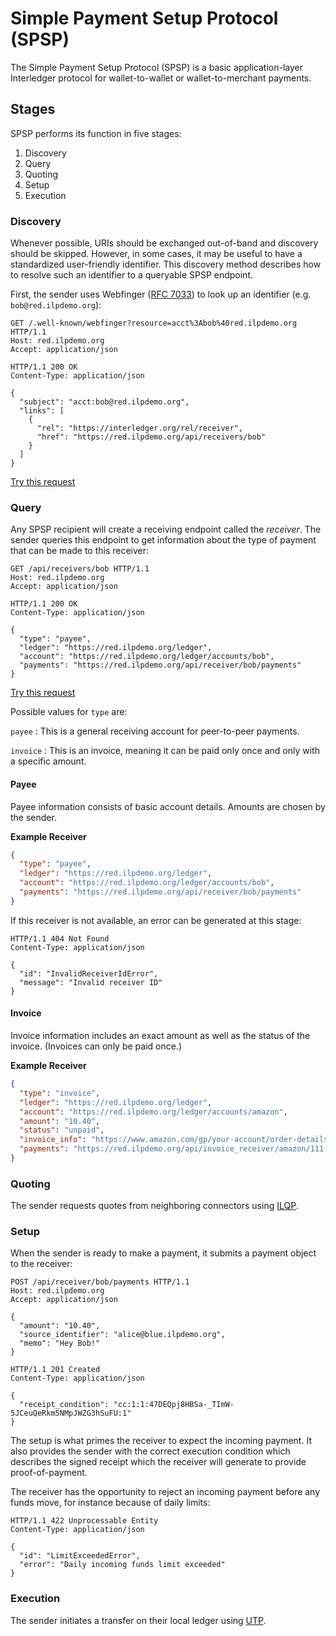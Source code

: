 # Simple Payment Setup Protocol (SPSP)

The Simple Payment Setup Protocol (SPSP) is a basic application-layer Interledger protocol for wallet-to-wallet or wallet-to-merchant payments.

## Stages

SPSP performs its function in five stages:

1. Discovery
2. Query
3. Quoting
4. Setup
5. Execution

### Discovery

Whenever possible, URIs should be exchanged out-of-band and discovery should be skipped. However, in some cases, it may be useful to have a standardized user-friendly identifier. This discovery method describes how to resolve such an identifier to a queryable SPSP endpoint.

First, the sender uses Webfinger ([RFC 7033](https://tools.ietf.org/html/rfc7033)) to look up an identifier (e.g. `bob@red.ilpdemo.org`):

``` http
GET /.well-known/webfinger?resource=acct%3Abob%40red.ilpdemo.org HTTP/1.1
Host: red.ilpdemo.org
Accept: application/json
```
``` http
HTTP/1.1 200 OK
Content-Type: application/json

{
  "subject": "acct:bob@red.ilpdemo.org",
  "links": [
    {
      "rel": "https://interledger.org/rel/receiver",
      "href": "https://red.ilpdemo.org/api/receivers/bob"
    }
  ]
}
```
[Try this request](https://red.ilpdemo.org/.well-known/webfinger?resource=acct%3Abob%40red.ilpdemo.org)

### Query

Any SPSP recipient will create a receiving endpoint called the *receiver*. The sender queries this endpoint to get information about the type of payment that can be made to this receiver:

``` http
GET /api/receivers/bob HTTP/1.1
Host: red.ilpdemo.org
Accept: application/json
```
``` http
HTTP/1.1 200 OK
Content-Type: application/json

{
  "type": "payee",
  "ledger": "https://red.ilpdemo.org/ledger",
  "account": "https://red.ilpdemo.org/ledger/accounts/bob",
  "payments": "https://red.ilpdemo.org/api/receiver/bob/payments"
}
```

[Try this request](https://red.ilpdemo.org/api/receivers/bob)

Possible values for `type` are:

`payee`
: This is a general receiving account for peer-to-peer payments.

`invoice`
: This is an invoice, meaning it can be paid only once and only with a specific amount.

#### Payee

Payee information consists of basic account details. Amounts are chosen by the sender.

**Example Receiver**
``` json
{
  "type": "payee",
  "ledger": "https://red.ilpdemo.org/ledger",
  "account": "https://red.ilpdemo.org/ledger/accounts/bob",
  "payments": "https://red.ilpdemo.org/api/receiver/bob/payments"
}
```

If this receiver is not available, an error can be generated at this stage:

``` http
HTTP/1.1 404 Not Found
Content-Type: application/json

{
  "id": "InvalidReceiverIdError",
  "message": "Invalid receiver ID"
}
```

#### Invoice

Invoice information includes an exact amount as well as the status of the invoice. (Invoices can only be paid once.)

**Example Receiver**
``` json
{
  "type": "invoice",
  "ledger": "https://red.ilpdemo.org/ledger",
  "account": "https://red.ilpdemo.org/ledger/accounts/amazon",
  "amount": "10.40",
  "status": "unpaid",
  "invoice_info": "https://www.amazon.com/gp/your-account/order-details?ie=UTF8&orderID=111-7777777-1111111",
  "payments": "https://red.ilpdemo.org/api/invoice_receiver/amazon/111-7777777-1111111/payments"
}
```

### Quoting

The sender requests quotes from neighboring connectors using [ILQP](../0008-interledger-quoting-protocol/).

### Setup

When the sender is ready to make a payment, it submits a payment object to the receiver:

``` http
POST /api/receiver/bob/payments HTTP/1.1
Host: red.ilpdemo.org
Accept: application/json

{
  "amount": "10.40",
  "source_identifier": "alice@blue.ilpdemo.org",
  "memo": "Hey Bob!"
}
```
``` http
HTTP/1.1 201 Created
Content-Type: application/json

{
  "receipt_condition": "cc:1:1:47DEQpj8HBSa-_TImW-5JCeuQeRkm5NMpJWZG3hSuFU:1"
}
```

The setup is what primes the receiver to expect the incoming payment. It also provides the sender with the correct execution condition which describes the signed receipt which the receiver will generate to provide proof-of-payment.

The receiver has the opportunity to reject an incoming payment before any funds move, for instance because of daily limits:

``` http
HTTP/1.1 422 Unprocessable Entity
Content-Type: application/json

{
  "id": "LimitExceededError",
  "error": "Daily incoming funds limit exceeded"
}
```

### Execution

The sender initiates a transfer on their local ledger using [UTP](../0006-universal-transport-protocol/).
